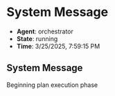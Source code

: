 # System Message

- **Agent**: orchestrator
- **State**: running
- **Time**: 3/25/2025, 7:59:15 PM

## System Message

Beginning plan execution phase

